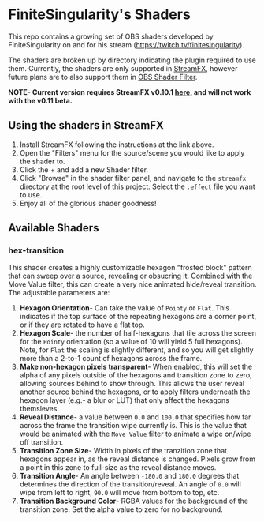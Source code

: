 # FiniteSingularity's Shaders
This repo contains a growing set of OBS shaders developed by FiniteSingularity on and for his stream (https://twitch.tv/finitesingularity).  

The shaders are broken up by directory indicating the plugin required to use them.  Currently, the shaders are only supported in [StreamFX](https://obsproject.com/forum/resources/streamfx-for-obs%C2%AE-studio.578/), however future plans are to also support them in [OBS Shader Filter](https://obsproject.com/forum/resources/obs-shaderfilter.775/).

**NOTE- Current version requires StreamFX v0.10.1 [here](https://github.com/Xaymar/obs-StreamFX/releases/tag/0.10.1), and will not work with the v0.11 beta.**

## Using the shaders in StreamFX
1. Install StreamFX following the instructions at the link above.
2. Open the "Filters" menu for the source/scene you would like to apply the shader to.
3. Click the + and add a new Shader filter.
4. Click "Browse" in the shader filter panel, and navigate to the `streamfx` directory at the root level of this project.  Select the `.effect` file you want to use.
5. Enjoy all of the glorious shader goodness!

## Available Shaders
### hex-transition
This shader creates a highly customizable hexagon "frosted block" pattern that can sweep over a source, revealing or obsucring it.  Combined with the Move Value filter, this can create a very nice animated hide/reveal transition.  The adjustable parameters are:
1. **Hexagon Orientation**- Can take the value of `Pointy` or `Flat`.  This indicates if the top surface of the repeating hexagons are a corner point, or if they are rotated to have a flat top.
2. **Hexagon Scale**- the number of half-hexagons that tile across the screen for the `Pointy` orientation (so a value of 10 will yield 5 full hexagons).  Note, for `Flat` the scaling is slightly different, and so you will get slightly more than a 2-to-1 count of hexagons across the frame.
3. **Make non-hexagon pixels transparent**- When enabled, this will set the alpha of any pixels outside of the hexagons and transition zone to zero, allowing sources behind to show through.  This allows the user reveal another source behind the hexagons, or to apply filters underneath the hexagon layer (e.g.- a blur or LUT) that only affect the hexagons themsleves.
4. **Reveal Distance**- a value between `0.0` and `100.0` that specifies how far across the frame the transition wipe currently is.  This is the value that would be animated with the `Move Value` filter to animate a wipe on/wipe off transition.
5. **Transition Zone Size**- Width in pixels of the tranzition zone that hexagons appear in, as the reveal distance is changed.  Pixels grow from a point in this zone to full-size as the reveal distance moves.
6. **Transition Angle**-  An angle between `-180.0` and `180.0` degrees that determines the direction of the transition/reveal.  An angle of `0.0` will wipe from left to right, `90.0` will move from bottom to top, etc.
7. **Transition Background Color**- RGBA values for the background of the transition zone. Set the alpha value to zero for no background.
